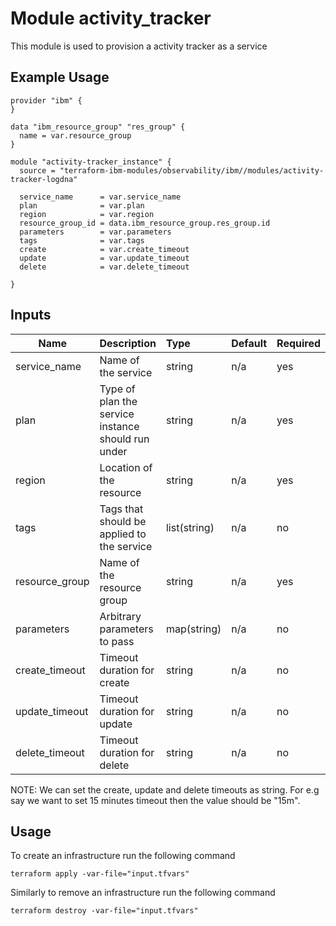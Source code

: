# Module activity_tracker

This module is used to provision a activity tracker as a service

## Example Usage
```
provider "ibm" {
}

data "ibm_resource_group" "res_group" {
  name = var.resource_group
}

module "activity-tracker_instance" {
  source = "terraform-ibm-modules/observability/ibm//modules/activity-tracker-logdna"

  service_name      = var.service_name
  plan              = var.plan
  region            = var.region
  resource_group_id = data.ibm_resource_group.res_group.id
  parameters        = var.parameters
  tags              = var.tags
  create            = var.create_timeout
  update            = var.update_timeout
  delete            = var.delete_timeout

}

```

<!-- BEGINNING OF PRE-COMMIT-TERRAFORM DOCS HOOK -->
## Inputs


| Name            | Description                                                      | Type         | Default | Required |
|-----------------|------------------------------------------------------------------|:-------------|---------|----------|
| service\_name   | Name of the service                                              | string       | n/a     | yes      |
| plan            | Type of plan the service instance should run under               | string       | n/a     | yes      |
| region          | Location of the resource                                         | string       | n/a     | yes      |
| tags            | Tags that should be applied to the service                       | list(string) | n/a     | no       |
| resource\_group | Name of the resource group                                       | string       | n/a     | yes      |
| parameters      | Arbitrary parameters to pass                                     | map(string)  | n/a     | no       |
| create_timeout  | Timeout duration for create                                      | string       | n/a     | no       |
| update_timeout  | Timeout duration for update                                      | string       | n/a     | no       |
| delete_timeout  | Timeout duration for delete                                      | string       | n/a     | no       |

NOTE: We can set the create, update and delete timeouts as string. For e.g say we want to set 15 minutes timeout then the value should be "15m".

## Usage

To create an infrastructure run the following command

  `terraform apply -var-file="input.tfvars"`

Similarly to remove an infrastructure run the following command

   `terraform destroy -var-file="input.tfvars"`
